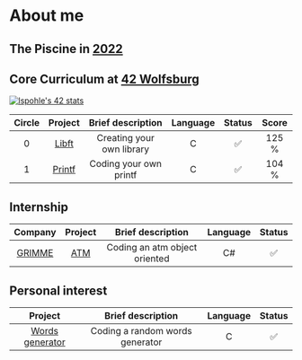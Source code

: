 # About me

## The Piscine in [2022](https://de.linkedin.com/posts/42wolfsburg_meet-the-pisciners-of-42-wolfsburg-lea-activity-7001888943784787968-BH_N)

## Core Curriculum at [42 Wolfsburg](https://42wolfsburg.de/)

[![lspohle's 42 stats](https://badge42.vercel.app/api/v2/clc39o9vg00590flgbemnvaab/stats?cursusId=21&coalitionId=150)](https://github.com/JaeSeoKim/badge42) 

| Circle | Project |         Brief description  | Language | Status | Score |
|:------:|:-------:|:--------------------------:|:--------:|:------:|:-----:|
| 0      | [Libft](https://github.com/lspohle/libft)   |Creating your own library   | C        |✅      | 125 % |
| 1      | [Printf](https://github.com/lspohle/ft_printf)  |Coding your own printf      | C        |✅      | 104 % |

## Internship

| Company | Project       |         Brief description      | Language | Status |
|:-------:|:-------------:|:------------------------------:|:--------:|:------:|
|[GRIMME](https://grimme.com/de)   |[ATM](https://github.com/lspohle/atm)            |Coding an atm object oriented   | C#       |✅      |

## Personal interest

| Project       |         Brief description      | Language | Status |
|:-------------:|:------------------------------:|:--------:|:------:|
|[Words generator](https://github.com/lspohle/random_words_generator)|Coding a random words generator | C        |✅      |
